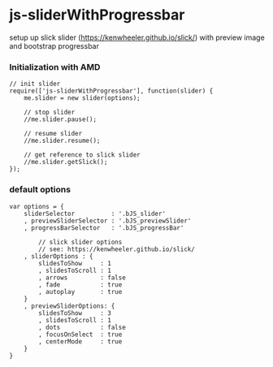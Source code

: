js-sliderWithProgressbar
===================

setup up slick slider (https://kenwheeler.github.io/slick/) with preview image and bootstrap progressbar 

### Initialization with AMD
	// init slider
	require(['js-sliderWithProgressbar'], function(slider) {
		me.slider = new slider(options);

		// stop slider
		//me.slider.pause();

		// resume slider
		//me.slider.resume();
		
		// get reference to slick slider
		//me.slider.getSlick();
	});
	
	
### default options
	var options = {
		sliderSelector          : '.bJS_slider'
		, previewSliderSelector : '.bJS_previewSlider'
		, progressBarSelector   : '.bJS_progressBar'
	
			// slick slider options
			// see: https://kenwheeler.github.io/slick/
		, sliderOptions : {
			slidesToShow     : 1
			, slidesToScroll : 1
			, arrows         : false
			, fade           : true
			, autoplay       : true
		}
		, previewSliderOptions: {
			slidesToShow     : 3
			, slidesToScroll : 1
			, dots           : false
			, focusOnSelect  : true
			, centerMode     : true
		}
	}